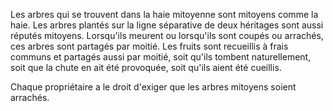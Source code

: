   
 Les arbres qui se trouvent dans la haie mitoyenne sont mitoyens comme la haie. Les arbres plantés sur la ligne séparative de deux héritages sont aussi réputés mitoyens. Lorsqu'ils meurent ou lorsqu'ils sont coupés ou arrachés, ces arbres sont partagés par moitié. Les fruits sont recueillis à frais communs et partagés aussi par moitié, soit qu'ils tombent naturellement, soit que la chute en ait été provoquée, soit qu'ils aient été cueillis.  

  
 Chaque propriétaire a le droit d'exiger que les arbres mitoyens soient arrachés.  
